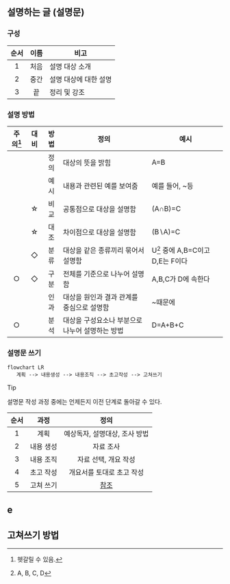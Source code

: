 ## 설명하는 글 (설명문)

### 구성
|순서|이름|비고|
|:-:|:-:|-| 
|1|처음|설명 대상 소개|
|2|중간|설명 대상에 대한 설명|
|3|끝|정리 및 강조|

### 설명 방법
|주의[^1]|대비|방법|정의|예시|
|:-:|:-:|:-:|-|-|
|||정의|대상의 뜻을 밝힘|A=B|
|||예시|내용과 관련된 예를 보여줌|예를 들어, ~등|
||☆|비교|공통점으로 대상을 설명함|(A∩B)=C|
||☆|대조|차이점으로 대상을 설명함|(B∖A)=C|
||◇|분류|대상을 같은 종류끼리 묶어서 설명함|U[^2] 중에 A,B=C이고 D,E는 F이다|
|○|◇|구분|전체를 기준으로 나누어 설명함|A,B,C가 D에 속한다|
|||인과|대상을 원인과 결과 관계를 중심으로 설명함|~때문에|
|○||분석|대상을 구성요소나 부분으로 나누어 설명하는 방법|D=A+B+C|

### 설명문 쓰기

```mermaid
flowchart LR
   계획 --> 내용생성 --> 내용조직 --> 초고작성 --> 고쳐쓰기
```
> [!TIP]
> 설명문 작성 과정 중에는 언제든지 이전 단계로 돌아갈 수 있다.

|순서|과정|정의|
|:-:|:-:|:-:|
|1|계획|예상독자, 설명대상, 조사 방법|
|2|내용 생성|자료 조사|
|3|내용 조직|자료 선택, 개요 작성|
|4|초고 작성|개요서를 토대로 초고 작성|
|5|고쳐 쓰기|[참조](/README.md)|









## e

## 고쳐쓰기 방법

[^1]: 헷갈릴 수 있음.
[^2]: A, B, C, D
